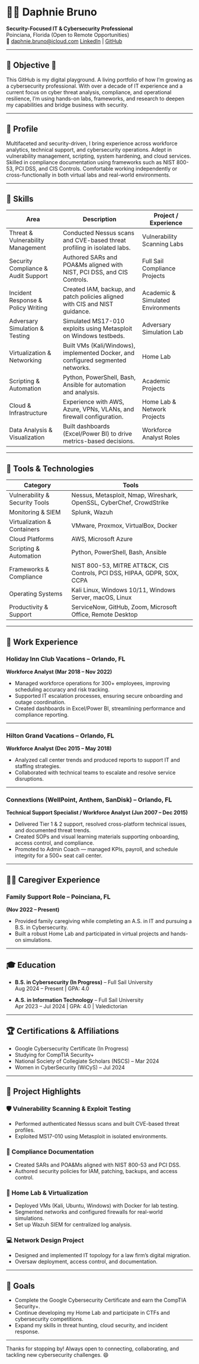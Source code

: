 # 👩‍💻 Daphnie Bruno

**Security-Focused IT & Cybersecurity Professional**  
Poinciana, Florida (Open to Remote Opportunities)  
📧 daphnie.bruno@icloud.com 
[LinkedIn](https://www.linkedin.com/in/bruno-daphnie) | [GitHub](https://github.com/OmniaParatus3288)

---

## 🎯 Objective 🖤

This GitHub is my digital playground. A living portfolio of how I’m growing as a cybersecurity professional. With over a decade of IT experience and a current focus on cyber threat analysis, compliance, and operational resilience, I’m using hands-on labs, frameworks, and research to deepen my capabilities and bridge business with security.

---

## 📝 Profile

Multifaceted and security-driven, I bring experience across workforce analytics, technical support, and cybersecurity operations. Adept in vulnerability management, scripting, system hardening, and cloud services. Skilled in compliance documentation using frameworks such as NIST 800-53, PCI DSS, and CIS Controls. Comfortable working independently or cross-functionally in both virtual labs and real-world environments.

---

## 🧠 Skills

| Area | Description | Project / Experience |
|------|-------------|----------------------|
| Threat & Vulnerability Management | Conducted Nessus scans and CVE-based threat profiling in isolated labs. | Vulnerability Scanning Labs |
| Security Compliance & Audit Support | Authored SARs and POA&Ms aligned with NIST, PCI DSS, and CIS Controls. | Full Sail Compliance Projects |
| Incident Response & Policy Writing | Created IAM, backup, and patch policies aligned with CIS and NIST guidance. | Academic & Simulated Environments |
| Adversary Simulation & Testing | Simulated MS17-010 exploits using Metasploit on Windows testbeds. | Adversary Simulation Lab |
| Virtualization & Networking | Built VMs (Kali/Windows), implemented Docker, and configured segmented networks. | Home Lab |
| Scripting & Automation | Python, PowerShell, Bash, Ansible for automation and analysis. | Academic Projects |
| Cloud & Infrastructure | Experience with AWS, Azure, VPNs, VLANs, and firewall configuration. | Home Lab & Network Projects |
| Data Analysis & Visualization | Built dashboards (Excel/Power BI) to drive metrics-based decisions. | Workforce Analyst Roles |

---

## 🧰 Tools & Technologies

| Category | Tools |
|----------|-------|
| Vulnerability & Security Tools | Nessus, Metasploit, Nmap, Wireshark, OpenSSL, CyberChef, CrowdStrike |
| Monitoring & SIEM | Splunk, Wazuh |
| Virtualization & Containers | VMware, Proxmox, VirtualBox, Docker |
| Cloud Platforms | AWS, Microsoft Azure |
| Scripting & Automation | Python, PowerShell, Bash, Ansible |
| Frameworks & Compliance | NIST 800-53, MITRE ATT&CK, CIS Controls, PCI DSS, HIPAA, GDPR, SOX, CCPA |
| Operating Systems | Kali Linux, Windows 10/11, Windows Server, macOS, Linux |
| Productivity & Support | ServiceNow, GitHub, Zoom, Microsoft Office, Remote Desktop |

---

## 💼 Work Experience

### **Holiday Inn Club Vacations** – Orlando, FL  
**Workforce Analyst (Mar 2018 – Nov 2022)**

- Managed workforce operations for 300+ employees, improving scheduling accuracy and risk tracking.
- Supported IT escalation processes, ensuring secure onboarding and outage coordination.
- Created dashboards in Excel/Power BI, streamlining performance and compliance reporting.

---

### **Hilton Grand Vacations** – Orlando, FL  
**Workforce Analyst (Dec 2015 – May 2018)**

- Analyzed call center trends and produced reports to support IT and staffing strategies.
- Collaborated with technical teams to escalate and resolve service disruptions.

---

### **Connextions (WellPoint, Anthem, SanDisk)** – Orlando, FL  
**Technical Support Specialist / Workforce Analyst (Jun 2007 – Dec 2015)**

- Delivered Tier 1 & 2 support, resolved cross-platform technical issues, and documented threat trends.
- Created SOPs and visual learning materials supporting onboarding, access control, and compliance.
- Promoted to Admin Coach — managed KPIs, payroll, and schedule integrity for a 500+ seat call center.

---

## 👩‍👧 Caregiver Experience

### **Family Support Role** – Poinciana, FL  
**(Nov 2022 – Present)**

- Provided family caregiving while completing an A.S. in IT and pursuing a B.S. in Cybersecurity.
- Built a robust Home Lab and participated in virtual projects and hands-on simulations.

---

## 🎓 Education

- **B.S. in Cybersecurity (In Progress)** – Full Sail University  
  Aug 2024 – Present | GPA: 4.0

- **A.S. in Information Technology** – Full Sail University  
  Apr 2023 – Jul 2024 | GPA: 4.0 | Valedictorian

---

## 🏆 Certifications & Affiliations

- Google Cybersecurity Certificate (In Progress)  
- Studying for CompTIA Security+  
- National Society of Collegiate Scholars (NSCS) – Mar 2024  
- Women in CyberSecurity (WiCyS) – Jul 2024  

---

## 🔬 Project Highlights

### 🛡️ Vulnerability Scanning & Exploit Testing  
- Performed authenticated Nessus scans and built CVE-based threat profiles.  
- Exploited MS17-010 using Metasploit in isolated environments.

### 📄 Compliance Documentation  
- Created SARs and POA&Ms aligned with NIST 800-53 and PCI DSS.  
- Authored security policies for IAM, patching, backups, and access control.

### 🧪 Home Lab & Virtualization  
- Deployed VMs (Kali, Ubuntu, Windows) with Docker for lab testing.  
- Segmented networks and configured firewalls for real-world simulations.  
- Set up Wazuh SIEM for centralized log analysis.

### 💻 Network Design Project  
- Designed and implemented IT topology for a law firm’s digital migration.  
- Oversaw deployment, access control, and documentation.

---

## 🚀 Goals

- Complete the Google Cybersecurity Certificate and earn the CompTIA Security+.  
- Continue developing my Home Lab and participate in CTFs and cybersecurity competitions.  
- Expand my skills in threat hunting, cloud security, and incident response.

---

Thanks for stopping by! Always open to connecting, collaborating, and tackling new cybersecurity challenges. 😄

